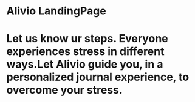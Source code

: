 # Alivio LandingPage

# Let us know ur steps. Everyone experiences stress in different ways.Let Alivio guide you, in a personalized journal experience, to overcome your stress.
